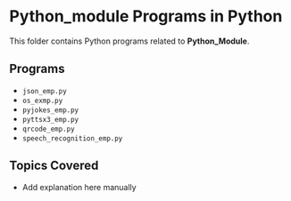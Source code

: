# Python_module Programs in Python

This folder contains Python programs related to **Python_Module**.

## Programs
- `json_emp.py`
- `os_exmp.py`
- `pyjokes_emp.py`
- `pyttsx3_emp.py`
- `qrcode_emp.py`
- `speech_recognition_emp.py`

## Topics Covered
- Add explanation here manually
